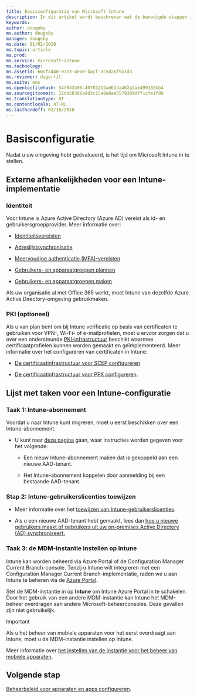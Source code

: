 ```yaml
---
title: Basisconfiguratie van Microsoft Intune
description: In dit artikel wordt beschreven wat de benodigde stappen zijn voor het instellen van Microsoft Intune.
keywords: 
author: dougeby
ms.author: dougeby
manager: dougeby
ms.date: 01/02/2018
ms.topic: article
ms.prod: 
ms.service: microsoft-intune
ms.technology: 
ms.assetid: 60cfa440-0723-4ea0-bacf-3c5d26f9a1d3
ms.reviewer: dagerrit
ms.suite: ems
ms.openlocfilehash: 54f0d2496c40703212ad61da462a2ae499388bb4
ms.sourcegitcommit: 21db583d6a9d3c15a8a8ee5579309dff1cfe1f8b
ms.translationtype: HT
ms.contentlocale: nl-NL
ms.lasthandoff: 03/16/2018
---
```

# <a name="basic-setup"></a>Basisconfiguratie

Nadat u uw omgeving hebt geëvalueerd, is het tijd om Microsoft Intune in te stellen.

## <a name="external-dependencies-for-an-intune-deployment"></a>Externe afhankelijkheden voor een Intune-implementatie

### <a name="identity"></a>Identiteit

Voor Intune is Azure Active Directory (Azure AD) vereist als id- en gebruikersgroepprovider. Meer informatie over:

-  [Identiteitsvereisten](https://docs.microsoft.com/active-directory/active-directory-hybrid-identity-design-considerations-overview#design-considerations-overview)

-   [Adreslijstsynchronisatie](https://docs.microsoft.com/active-directory/active-directory-hybrid-identity-design-considerations-directory-sync-requirements)

-   [Meervoudige authenticatie (MFA)-vereisten](https://docs.microsoft.com/active-directory/active-directory-hybrid-identity-design-considerations-multifactor-auth-requirements)

-   [Gebruikers- en apparaatgroepen plannen](users-add.md)

-   [Gebruikers- en apparaatgroepen maken](groups-get-started.md)

Als uw organisatie al met Office 365 werkt, moet Intune van dezelfde Azure Active Directory-omgeving gebruikmaken.

### <a name="pki-optional"></a>PKI (optioneel)

Als u van plan bent om bij Intune verificatie op basis van certificaten te gebruiken voor VPN-, Wi-Fi- of e-mailprofielen, moet u ervoor zorgen dat u over een ondersteunde [PKI-infrastructuur](certificates-configure.md) beschikt waarmee certificaatprofielen kunnen worden gemaakt en geïmplementeerd. Meer informatie over het configureren van certificaten in Intune:

-   [De certificaatinfrastructuur voor SCEP configureren](/intune/certificates-scep-configure)

-   [De certificaatinfrastructuur voor PFX configureren](/intune/certficates-pfx-configure).


## <a name="task-list-for-an-intune-setup"></a>Lijst met taken voor een Intune-configuratie

### <a name="task-1-intune-subscription"></a>Taak 1: Intune-abonnement

Voordat u naar Intune kunt migreren, moet u eerst beschikken over een Intune-abonnement.

-   U kunt naar [deze pagina](https://portal.office.com/Signup/Signup.aspx?OfferId=40BE278A-DFD1-470a-9EF7-9F2596EA7FF9&dl=INTUNE_A&ali=1#0) gaan, waar instructies worden gegeven voor het volgende:

    -   Een nieuw Intune-abonnement maken dat is gekoppeld aan een nieuwe AAD-tenant.

    -   Het Intune-abonnement koppelen door aanmelding bij een bestaande AAD-tenant.

### <a name="task-2-assign-intune-user-licenses"></a>Stap 2: Intune-gebruikerslicenties toewijzen

-   Meer informatie over het [toewijzen van Intune-gebruikerslicenties](licenses-assign.md).

-   Als u een nieuwe AAD-tenant hebt gemaakt, lees dan [hoe u nieuwe gebruikers maakt of gebruikers uit uw on-premises Active Directory (AD) synchroniseert.](https://docs.microsoft.com/azure/active-directory/connect/active-directory-aadconnect)

### <a name="task-3-set-your-mdm-authority-to-intune"></a>Taak 3: de MDM-instantie instellen op Intune

Intune kan worden beheerd via Azure Portal of de Configuration Manager Current Branch-console. Tenzij u Intune wilt integreren met een Configuration Manager Current Branch-implementatie, raden we u aan Intune te beheren via de [Azure Portal](https://portal.azure.com).

Stel de MDM-instantie in op **Intune** om Intune Azure Portal in te schakelen. Door het gebruik van een andere MDM-instantie kan Intune het MDM-beheer overdragen aan andere Microsoft-beheerconsoles. Deze gevallen zijn niet gebruikelijk.

> [!IMPORTANT]
> Als u het beheer van mobiele apparaten voor het eerst overdraagt aan Intune, moet u de MDM-instantie instellen op Intune.

Meer informatie over [het instellen van de instantie voor het beheer van mobiele apparaten](mdm-authority-set.md).

## <a name="next-step"></a>Volgende stap

[Beheerbeleid voor apparaten en apps configureren](migration-guide-configure-policies.md).
